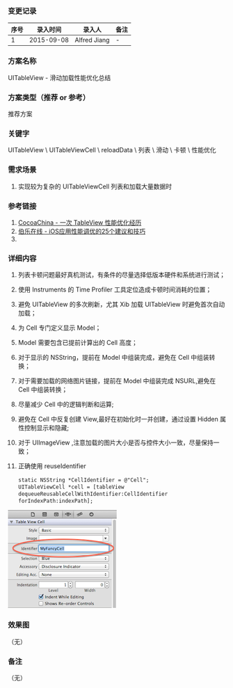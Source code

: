 ### 变更记录
| 序号 | 录入时间 | 录入人 | 备注 |
| -- | -- | -- | -- |
| 1 | 2015-09-08 | Alfred Jiang | - |

### 方案名称
UITableView - 滑动加载性能优化总结

### 方案类型（推荐 or 参考）
推荐方案

### 关键字
UITableView \ UITableViewCell \ reloadData \ 列表 \ 滑动 \ 卡顿 \ 性能优化

### 需求场景
1. 实现较为复杂的 UITableViewCell 列表和加载大量数据时

### 参考链接
1. [CocoaChina - 一次 TableView 性能优化经历](http://www.cocoachina.com/ios/20150906/13212.html)
2. [伯乐在线 - iOS应用性能调优的25个建议和技巧](http://blog.jobbole.com/37984/)
3. 

### 详细内容

1. 列表卡顿问题最好真机测试，有条件的尽量选择低版本硬件和系统进行测试；
2. 使用 Instruments 的 Time Profiler 工具定位造成卡顿时间消耗的位置；
3. 避免 UITableView 的多次刷新，尤其 Xib 加载 UITableView 时避免首次自动加载；
3. 为 Cell 专门定义显示 Model；
4. Model 需要包含已提前计算出的 Cell 高度；
5. 对于显示的 NSString，提前在 Model 中组装完成，避免在 Cell 中组装转换；
6. 对于需要加载的网络图片链接，提前在 Model 中组装完成 NSURL,避免在 Cell 中组装转换；
7. 尽量减少 Cell 中的逻辑判断和运算;
8. 避免在 Cell 中反复创建 View,最好在初始化时一并创建，通过设置 Hidden 属性控制显示和隐藏;
9. 对于 UIImageView ,注意加载的图片大小是否与控件大小一致，尽量保持一致；
10. 正确使用 reuseIdentifier 
    
        static NSString *CellIdentifier = @"Cell";
        UITableViewCell *cell = [tableView dequeueReusableCellWithIdentifier:CellIdentifier forIndexPath:indexPath];

![image](ReuseIdentifier.png)
### 效果图
（无）

### 备注
（无）